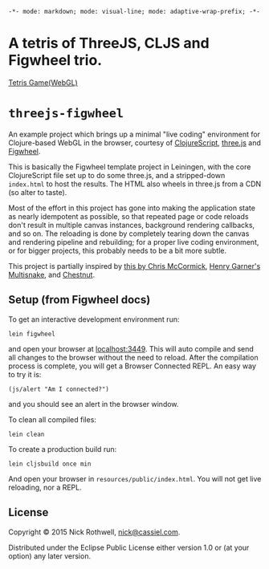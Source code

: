 `-*- mode: markdown; mode: visual-line; mode: adaptive-wrap-prefix; -*-`

# A tetris of ThreeJS, CLJS and Figwheel trio.

[Tetris Game(WebGL)](http://gzmask.github.io/tetris-cljs-figwheel)

# `threejs-figwheel`

An example project which brings up a minimal "live coding" environment for Clojure-based WebGL in the browser, courtesy of [ClojureScript](https://github.com/clojure/clojurescript), [three.js](http://threejs.org/) and [Figwheel](https://github.com/bhauman/lein-figwheel).

This is basically the Figwheel template project in Leiningen, with the core ClojureScript file set up to do some three.js, and a stripped-down `index.html` to host the results. The HTML also wheels in three.js from a CDN (so alter to taste).

Most of the effort in this project has gone into making the application state as nearly idempotent as possible, so that repeated page or code reloads don't result in multiple canvas instances, background rendering callbacks, and so on. The reloading is done by completely tearing down the canvas and rendering pipeline and rebuilding; for a proper live coding environment, or for bigger projects, this probably needs to be a bit more subtle.

This project is partially inspired by [this by Chris McCormick](https://github.com/chr15m/clojurescript-threejs-playground), [Henry Garner's Multisnake](https://github.com/henrygarner/multisnake), and [Chestnut](https://github.com/plexus/chestnut).

## Setup (from Figwheel docs)

To get an interactive development environment run:

    lein figwheel

and open your browser at [localhost:3449](http://localhost:3449/).
This will auto compile and send all changes to the browser without the
need to reload. After the compilation process is complete, you will
get a Browser Connected REPL. An easy way to try it is:

    (js/alert "Am I connected?")

and you should see an alert in the browser window.

To clean all compiled files:

    lein clean

To create a production build run:

    lein cljsbuild once min

And open your browser in `resources/public/index.html`. You will not
get live reloading, nor a REPL. 

## License

Copyright © 2015 Nick Rothwell, nick@cassiel.com.

Distributed under the Eclipse Public License either version 1.0 or (at your option) any later version.
